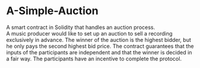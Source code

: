 # A-Simple-Auction
A smart contract in Solidity that handles an auction process.  
A music producer would like to set up an auction to sell a recording exclusively in advance.
The winner of the auction is the highest bidder, but he only pays the second highest bid price. 
The contract guarantees that the inputs of the participants are independent and that the winner is decided in a fair way. 
The participants have an incentive to complete the protocol.
